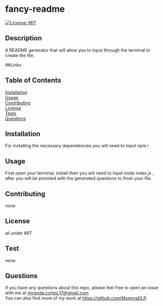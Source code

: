 # fancy-readme
[![License: MIT](https://img.shields.io/badge/License-MIT-yellow.svg)](https://opensource.org/licenses/MIT)

 ## Description
 A README generator that will allow you to input through the terminal to create the file.

 ##Links
 <!-- <a href="https://github.com/MommaDLP/fancy-readme"> GitHub Repo</a><br>
<a href= "https://drive.google.com/file/d/1GfkV_r7DIEW83xM8YqyzYYSUuJzdhVdz/view?usp=sharing">Recorded Video</a> -->

 ## Table of Contents
  [Installation](#Installation)<br>
  [Usage](#Usage)<br>
  [Contributing](#Contributing)<br>
  [License](#license)<br>
  [Tests](#Tests)<br>
  [Questions](#Questions)<br>

  ## Installation
  For installing the necessary dependencies you will need to input   npm i

  ## Usage
  First open your terminal, install then you will need to input  node index.js , after you will be promted with the generated questions to finsh your file.

  ## Contributing
  none

  ## License
  all under MIT

  ## Test
  none
 
 ## Questions
 If you have any questions about this repo, please feel free to open an issue with me at miranda.cortez.17@gmail.com<br>
 You can also find more of my work at https://github.com/MommaDLP.